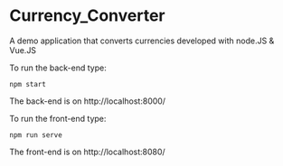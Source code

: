 # Currency_Converter
A demo application that converts currencies developed with node.JS &amp; Vue.JS


To run the back-end type:
```
npm start
```
The back-end is on http://localhost:8000/


To run the front-end type:
```
npm run serve
```
The front-end is on http://localhost:8080/
